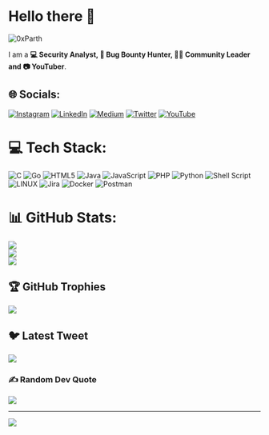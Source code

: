 # Hello there 👋
<p align="left"> <img src="https://komarev.com/ghpvc/?username=0xParth" alt="0xParth" /> </p>

I am a **💻 Security Analyst, 🏹 Bug Bounty Hunter, 🐱‍👤 Community Leader and 📷 YouTuber**.

## 🌐 Socials:
[![Instagram](https://img.shields.io/badge/Instagram-%23E4405F.svg?logo=Instagram&logoColor=white)](https://instagram.com/0xParth) [![LinkedIn](https://img.shields.io/badge/LinkedIn-%230077B5.svg?logo=linkedin&logoColor=white)](https://linkedin.com/in/parthshu18) [![Medium](https://img.shields.io/badge/Medium-12100E?logo=medium&logoColor=white)](https://medium.com/@0xParth) [![Twitter](https://img.shields.io/badge/Twitter-%231DA1F2.svg?logo=Twitter&logoColor=white)](https://twitter.com/0xparth) [![YouTube](https://img.shields.io/badge/YouTube-%23FF0000.svg?logo=YouTube&logoColor=white)](https://youtube.com/@BUGXS) 

# 💻 Tech Stack:
![C](https://img.shields.io/badge/c-%2300599C.svg?style=for-the-badge&logo=c&logoColor=white) ![Go](https://img.shields.io/badge/go-%2300ADD8.svg?style=for-the-badge&logo=go&logoColor=white) ![HTML5](https://img.shields.io/badge/html5-%23E34F26.svg?style=for-the-badge&logo=html5&logoColor=white) ![Java](https://img.shields.io/badge/java-%23ED8B00.svg?style=for-the-badge&logo=java&logoColor=white) ![JavaScript](https://img.shields.io/badge/javascript-%23323330.svg?style=for-the-badge&logo=javascript&logoColor=%23F7DF1E) ![PHP](https://img.shields.io/badge/php-%23777BB4.svg?style=for-the-badge&logo=php&logoColor=white) ![Python](https://img.shields.io/badge/python-3670A0?style=for-the-badge&logo=python&logoColor=ffdd54) ![Shell Script](https://img.shields.io/badge/shell_script-%23121011.svg?style=for-the-badge&logo=gnu-bash&logoColor=white) ![LINUX](https://img.shields.io/badge/Linux-FCC624?style=for-the-badge&logo=linux&logoColor=black) ![Jira](https://img.shields.io/badge/jira-%230A0FFF.svg?style=for-the-badge&logo=jira&logoColor=white) ![Docker](https://img.shields.io/badge/docker-%230db7ed.svg?style=for-the-badge&logo=docker&logoColor=white) ![Postman](https://img.shields.io/badge/Postman-FF6C37?style=for-the-badge&logo=postman&logoColor=white)
# 📊 GitHub Stats:
![](https://github-readme-stats.vercel.app/api?username=0xParth&theme=dark&hide_border=false&include_all_commits=false&count_private=false)<br/>
![](https://github-readme-streak-stats.herokuapp.com/?user=0xParth&theme=dark&hide_border=false)<br/>
![](https://github-readme-stats.vercel.app/api/top-langs/?username=0xParth&theme=dark&hide_border=false&include_all_commits=false&count_private=false&layout=compact)

## 🏆 GitHub Trophies
![](https://github-profile-trophy.vercel.app/?username=SAPT01&theme=radical&no-frame=false&no-bg=false&margin-w=4)

## 🐦 Latest Tweet
[![](https://gtce.itsvg.in/api?username=SAPT01)](https://github.com/VishwaGauravIn/github-twitter-card-embed)

### ✍️ Random Dev Quote
![](https://quotes-github-readme.vercel.app/api?type=horizontal&theme=radical)

---
[![](https://visitcount.itsvg.in/api?id=SAPT01&icon=0&color=1)](https://visitcount.itsvg.in)
